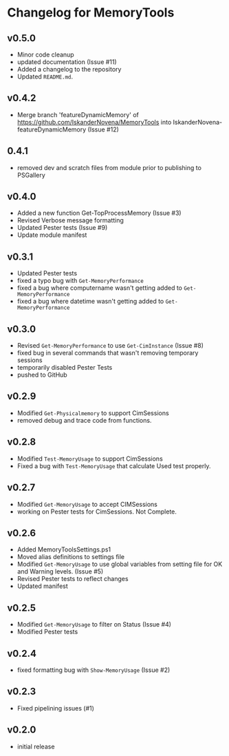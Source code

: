 # Changelog for MemoryTools

## v0.5.0

+ Minor code cleanup
+ updated documentation (Issue #11)
+ Added a changelog to the repository
+ Updated `README.md`.

## v0.4.2

+ Merge branch 'featureDynamicMemory' of https://github.com/IskanderNovena/MemoryTools into IskanderNovena-featureDynamicMemory (Issue #12)

## 0.4.1

+ removed dev and scratch files from module prior to publishing to PSGallery

## v0.4.0

+ Added a new function Get-TopProcessMemory (Issue #3)
+ Revised Verbose message formatting
+ Updated Pester tests (Issue #9)
+ Update module manifest

## v0.3.1

+ Updated Pester tests
+ fixed a typo bug with `Get-MemoryPerformance`
+ fixed a bug where computername wasn't getting added to `Get-MemoryPerformance`
+ fixed a bug where datetime wasn't getting added to `Get-MemoryPerformance`

## v0.3.0

+ Revised `Get-MemoryPerformance` to use `Get-CimInstance` (Issue #8)
+ fixed bug in several commands that wasn't removing temporary sessions
+ temporarily disabled Pester Tests
+ pushed to GitHub

## v0.2.9

+ Modified `Get-Physicalmemory` to support CimSessions
+ removed debug and trace code from functions.

## v0.2.8

+ Modified `Test-MemoryUsage` to support CimSessions
+ Fixed a bug with `Test-MemoryUsage` that calculate Used test properly.

## v0.2.7

+ Modified `Get-MemoryUsage` to accept CIMSessions
+ working on Pester tests for CimSessions. Not Complete.

## v0.2.6

+ Added MemoryToolsSettings.ps1
+ Moved alias definitions to settings file
+ Modified `Get-MemoryUsage` to use global variables from setting file for OK and Warning levels. (Issue #5)
+ Revised Pester tests to reflect changes
+ Updated manifest

## v0.2.5

+ Modified `Get-MemoryUsage` to filter on Status (Issue #4)
+ Modified Pester tests

## v0.2.4

+ fixed formatting bug with `Show-MemoryUsage` (Issue #2)

## v0.2.3

+ Fixed pipelining issues (#1)

## v0.2.0

+ initial release